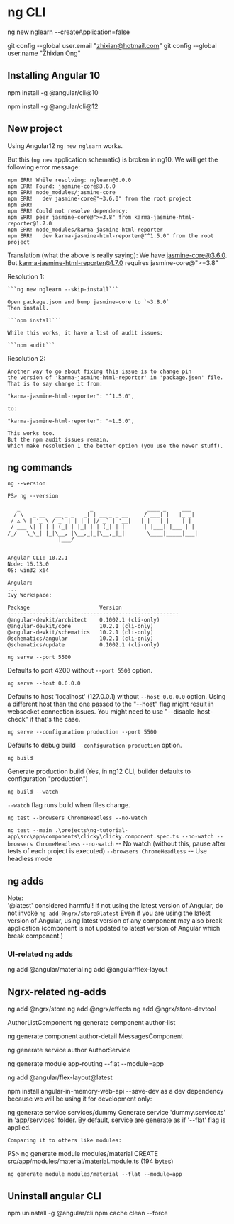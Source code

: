 # ng CLI

ng new nglearn --createApplication=false

git config --global user.email "zhixian@hotmail.com"
git config --global user.name "Zhixian Ong"

## Installing Angular 10

npm install -g @angular/cli@10

npm install -g @angular/cli@12

## New project

Using Angular12 `ng new nglearn` works.

But this (`ng new` application schematic) is broken in ng10. 
We will get the following error message:

```
npm ERR! While resolving: nglearn@0.0.0
npm ERR! Found: jasmine-core@3.6.0
npm ERR! node_modules/jasmine-core
npm ERR!   dev jasmine-core@"~3.6.0" from the root project
npm ERR!
npm ERR! Could not resolve dependency:
npm ERR! peer jasmine-core@">=3.8" from karma-jasmine-html-reporter@1.7.0
npm ERR! node_modules/karma-jasmine-html-reporter
npm ERR!   dev karma-jasmine-html-reporter@"^1.5.0" from the root project
```

Translation (what the above is really saying):
We have jasmine-core@3.6.0.
But karma-jasmine-html-reporter@1.7.0 requires jasmine-core@">=3.8"

Resolution 1:

    ```ng new nglearn --skip-install```

    Open package.json and bump jasmine-core to `~3.8.0`
    Then install.

    ```npm install```

    While this works, it have a list of audit issues:   

    ```npm audit```

Resolution 2:

    Another way to go about fixing this issue is to change pin 
    the version of 'karma-jasmine-html-reporter' in 'package.json' file.
    That is to say change it from:

    "karma-jasmine-html-reporter": "^1.5.0",

    to:

    "karma-jasmine-html-reporter": "~1.5.0",

    This works too. 
    But the npm audit issues remain.
    Which make resolution 1 the better option (you use the newer stuff).


## ng commands

```ng --version```

```
PS> ng --version

   _                      _                 ____ _     ___
  / \   _ __   __ _ _   _| | __ _ _ __     / ___| |   |_ _|
 / △ \ | '_ \ / _` | | | | |/ _` | '__|   | |   | |    | |
 / ___ \| | | | (_| | |_| | | (_| | |      | |___| |___ | |
/_/   \_\_| |_|\__, |\__,_|_|\__,_|_|       \____|_____|___|
                |___/


Angular CLI: 10.2.1
Node: 16.13.0
OS: win32 x64

Angular:
...
Ivy Workspace:

Package                      Version
------------------------------------------------------
@angular-devkit/architect    0.1002.1 (cli-only)
@angular-devkit/core         10.2.1 (cli-only)
@angular-devkit/schematics   10.2.1 (cli-only)
@schematics/angular          10.2.1 (cli-only)
@schematics/update           0.1002.1 (cli-only)
```


```ng serve --port 5500```

Defaults to port 4200 without `--port 5500` option.

```ng serve --host 0.0.0.0```

Defaults to host 'localhost' (127.0.0.1) without `--host 0.0.0.0` option.
Using a different host than the one passed to the "--host" flag might result in websocket connection issues. 
You might need to use "--disable-host-check" if that's the case.

```ng serve --configuration production --port 5500```

Defaults to debug build `--configuration production` option.

```ng build```

Generate production build 
(Yes, in ng12 CLI, builder defaults to configuration "production")

```ng build --watch```

`--watch` flag runs build when files change.


```ng test --browsers ChromeHeadless --no-watch```

```ng test --main .\projects\ng-tutorial-app\src\app\components\clicky\clicky.component.spec.ts --no-watch --browsers ChromeHeadless```
`--no-watch`                -- No watch (without this, pause after tests of each project is executed)
`--browsers ChromeHeadless` -- Use headless mode

## ng adds

Note:   
    '@latest' considered harmful! 
    If not using the latest version of Angular, do not invoke ```ng add @ngrx/store@latest```
    Even if you are using the latest version of Angular, using latest version of any 
    component may also break application 
    (component is not updated to latest version of Angular which break component.)

### UI-related ng adds

ng add @angular/material
ng add @angular/flex-layout

## Ngrx-related ng-adds

ng add @ngrx/store
ng add @ngrx/effects
ng add @ngrx/store-devtool




AuthorListComponent
ng generate component author-list

ng generate component author-detail 
    MessagesComponent   

ng generate service author
    AuthorService

ng generate module app-routing --flat --module=app

ng add @angular/flex-layout@latest

npm install angular-in-memory-web-api --save-dev
    as a dev dependency because we will be using it for development only:

ng generate service services/dummy
    Generate service 'dummy.service.ts' in 'app/services' folder.
    By default, service are generate as if '--flat' flag is applied.

    Comparing it to others like modules:

PS> ng generate module modules/material
    CREATE src/app/modules/material/material.module.ts (194 bytes)

    ng generate module modules/material --flat --module=app


## Uninstall angular CLI

npm uninstall -g @angular/cli
npm cache clean --force